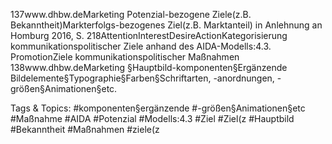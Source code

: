 137www.dhbw.deMarketing
Potenzial-bezogene Ziele(z.B. Bekanntheit)Markterfolgs-bezogenes Ziel(z.B. Marktanteil)
in Anlehnung an Homburg 2016, S. 218AttentionInterestDesireActionKategorisierung kommunikationspolitischer Ziele anhand des AIDA-Modells:4.3. PromotionZiele kommunikationspolitischer Maßnahmen
138www.dhbw.deMarketing
§Hauptbild-komponenten§Ergänzende Bildelemente§Typographie§Farben§Schriftarten, -anordnungen, -größen§Animationen§etc.

   Tags & Topics:
   #komponenten§ergänzende
   #-größen§Animationen§etc
   #Maßnahme
   #AIDA
   #Potenzial
   #Modells:4.3
   #Ziel
   #Ziel(z
   #Hauptbild
   #Bekanntheit
   #Maßnahmen
   #ziele(z